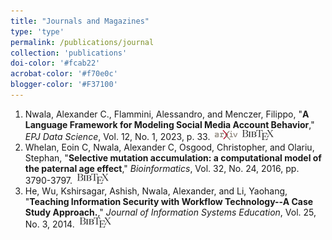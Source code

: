 ```yaml
---
title: "Journals and Magazines"
type: 'type'
permalink: /publications/journal
collection: 'publications'
doi-color: '#fcab22'
acrobat-color: '#f70e0c'
blogger-color: '#F37100'
---
```

1. Nwala, Alexander C., Flammini, Alessandro, and Menczer, Filippo, "**A Language Framework for Modeling Social Media Account Behavior**," *EPJ Data Science*, Vol. 12, No. 1, 2023, p. 33. <a href='https://doi.org/10.1140/epjds/s13688-023-00410-9' target='_blank'><i class='fas fa-fw fa-link'></i></a> <a href='http://dx.doi.org/10.1140/epjds/s13688-023-00410-9' target='_blank'><i class='ai ai-fw ai-doi' style='color: {{ page.doi-color }}'></i></a> &nbsp;<a href='https://arxiv.org/abs/2211.00639' target='_blank' class='btn btn--mcwarxiv'><img src='../images/arxiv-logo-16px-high.png'/></a> &nbsp;<a href='/publications/bibtex#nwala-epj23' target='_blank' class='btn btn--mcwbibtex'><img src='../images/BibTeX_logo-16px-high.png'/></a>
1. Whelan, Eoin C, Nwala, Alexander C, Osgood, Christopher, and Olariu, Stephan, "**Selective mutation accumulation: a computational model of the paternal age effect**," *Bioinformatics*, Vol. 32, No. 24, 2016, pp. 3790-3797. &nbsp;<a href='/publications/bibtex#whelan-bf16' target='_blank' class='btn btn--mcwbibtex'><img src='../images/BibTeX_logo-16px-high.png'/></a>
1. He, Wu, Kshirsagar, Ashish, Nwala, Alexander, and Li, Yaohang, "**Teaching Information Security with Workflow Technology--A Case Study Approach.**," *Journal of Information Systems Education*, Vol. 25, No. 3, 2014. &nbsp;<a href='/publications/bibtex#he-infosys14' target='_blank' class='btn btn--mcwbibtex'><img src='../images/BibTeX_logo-16px-high.png'/></a>
